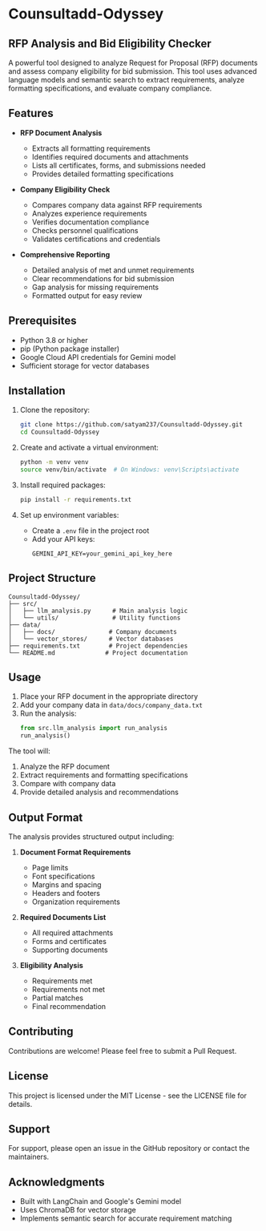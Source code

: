 # Counsultadd-Odyssey

## RFP Analysis and Bid Eligibility Checker

A powerful tool designed to analyze Request for Proposal (RFP) documents and assess company eligibility for bid submission. This tool uses advanced language models and semantic search to extract requirements, analyze formatting specifications, and evaluate company compliance.

## Features

- **RFP Document Analysis**
  - Extracts all formatting requirements
  - Identifies required documents and attachments
  - Lists all certificates, forms, and submissions needed
  - Provides detailed formatting specifications

- **Company Eligibility Check**
  - Compares company data against RFP requirements
  - Analyzes experience requirements
  - Verifies documentation compliance
  - Checks personnel qualifications
  - Validates certifications and credentials

- **Comprehensive Reporting**
  - Detailed analysis of met and unmet requirements
  - Clear recommendations for bid submission
  - Gap analysis for missing requirements
  - Formatted output for easy review

## Prerequisites

- Python 3.8 or higher
- pip (Python package installer)
- Google Cloud API credentials for Gemini model
- Sufficient storage for vector databases

## Installation

1. Clone the repository:
   ```bash
   git clone https://github.com/satyam237/Counsultadd-Odyssey.git
   cd Counsultadd-Odyssey
   ```

2. Create and activate a virtual environment:
   ```bash
   python -m venv venv
   source venv/bin/activate  # On Windows: venv\Scripts\activate
   ```

3. Install required packages:
   ```bash
   pip install -r requirements.txt
   ```

4. Set up environment variables:
   - Create a `.env` file in the project root
   - Add your API keys:
     ```
     GEMINI_API_KEY=your_gemini_api_key_here
     ```

## Project Structure

```
Counsultadd-Odyssey/
├── src/
│   ├── llm_analysis.py      # Main analysis logic
│   └── utils/               # Utility functions
├── data/
│   ├── docs/               # Company documents
│   └── vector_stores/      # Vector databases
├── requirements.txt        # Project dependencies
└── README.md              # Project documentation
```

## Usage

1. Place your RFP document in the appropriate directory
2. Add your company data in `data/docs/company_data.txt`
3. Run the analysis:
   ```python
   from src.llm_analysis import run_analysis
   run_analysis()
   ```

The tool will:
1. Analyze the RFP document
2. Extract requirements and formatting specifications
3. Compare with company data
4. Provide detailed analysis and recommendations

## Output Format

The analysis provides structured output including:

1. **Document Format Requirements**
   - Page limits
   - Font specifications
   - Margins and spacing
   - Headers and footers
   - Organization requirements

2. **Required Documents List**
   - All required attachments
   - Forms and certificates
   - Supporting documents

3. **Eligibility Analysis**
   - Requirements met
   - Requirements not met
   - Partial matches
   - Final recommendation

## Contributing

Contributions are welcome! Please feel free to submit a Pull Request.

## License

This project is licensed under the MIT License - see the LICENSE file for details.

## Support

For support, please open an issue in the GitHub repository or contact the maintainers.

## Acknowledgments

- Built with LangChain and Google's Gemini model
- Uses ChromaDB for vector storage
- Implements semantic search for accurate requirement matching